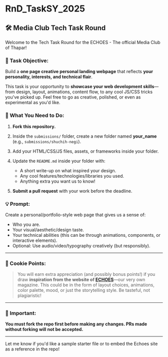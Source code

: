 # RnD_TaskSY_2025


## 🛠️ Media Club Tech Task Round

Welcome to the Tech Task Round for the ECHOES - The official Media Club of Thapar!

### 🎯 Task Objective:

Build a **one page creative personal landing webpage** that reflects **your personality, interests, and technical flair**.

This task is your opportunity to **showcase your web development skills**—from design, layout, animations, content flow, to any cool JS/CSS tricks you've picked up. Feel free to go as creative, polished, or even as experimental as you'd like.

### 📌 What You Need to Do:

1. **Fork this repository.**
2. Inside the `submissions/` folder, create a new folder named **your\_name** (e.g., `submissions/shuchih-negi`).
3. Add your HTML/CSS/JS files, assets, or frameworks inside your folder.
4. Update the `README.md` inside your folder with:

   * A short write-up on what inspired your design.
   * Any cool features/technologies/libraries you used.
   * Anything extra you want us to know!
5. **Submit a pull request** with your work before the deadline.

### 💡 Prompt:

Create a personal/portfolio-style web page that gives us a sense of:

* Who you are.
* Your visual/aesthetic/design taste.
* Your technical abilities (this can be through animations, components, or interactive elements).
* Optional: Use audio/video/typography creatively (but responsibly).

---

### 🍪 Cookie Points:

> You will earn extra appreciation (and possibly bonus points!) if you draw **inspiration from the website of [ECHOES](https://echoes-tiet.in/)**—our very own magazine. This could be in the form of layout choices, animations, color palette, mood, or just the storytelling style. Be tasteful, not plagiaristic!

---

### 🚨 Important:

**You must fork the repo first before making any changes. PRs made without forking will not be accepted.**

---

Let me know if you'd like a sample starter file or to embed the Echoes site as a reference in the repo!

